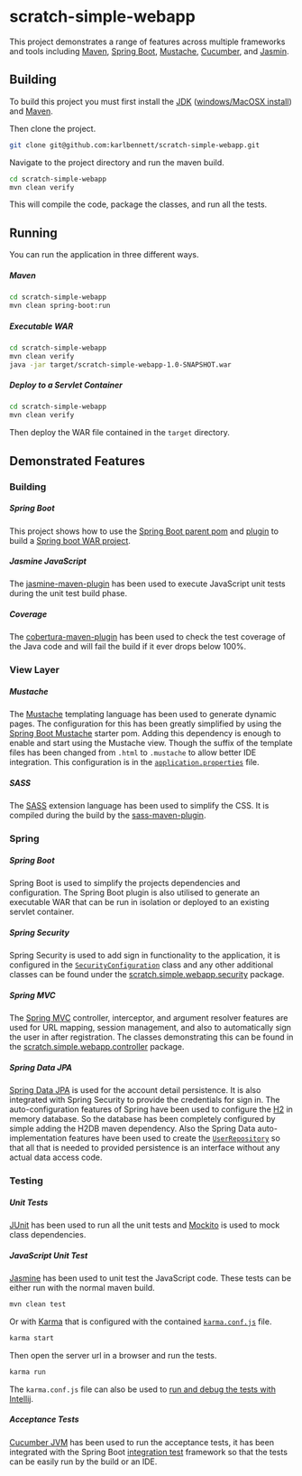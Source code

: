 scratch-simple-webapp
==============

This project demonstrates a range of features across multiple frameworks and tools including
[Maven](https://maven.apache.org/), [Spring Boot](http://projects.spring.io/spring-boot/),
[Mustache](https://mustache.github.io/), [Cucumber](https://cucumber.io/), and [Jasmin](http://jasmine.github.io/).

## Building

To build this project you must first install the [JDK](http://openjdk.java.net/install/)
([windows/MacOSX install](http://www.oracle.com/technetwork/java/javase/downloads/jdk8-downloads-2133151.html)) and
[Maven](https://maven.apache.org/install.html).

Then clone the project.
```bash
git clone git@github.com:karlbennett/scratch-simple-webapp.git
```

Navigate to the project directory and run the maven build.
```bash
cd scratch-simple-webapp
mvn clean verify
```

This will compile the code, package the classes, and run all the tests.

## Running

You can run the application in three different ways.

##### Maven

```bash
cd scratch-simple-webapp
mvn clean spring-boot:run
```

##### Executable WAR

```bash
cd scratch-simple-webapp
mvn clean verify
java -jar target/scratch-simple-webapp-1.0-SNAPSHOT.war
```

##### Deploy to a Servlet Container

```bash
cd scratch-simple-webapp
mvn clean verify
```

Then deploy the WAR file contained in the `target` directory.

## Demonstrated Features

### Building

##### Spring Boot

This project shows how to use the
[Spring Boot parent pom](https://docs.spring.io/spring-boot/docs/current/reference/html/using-boot-build-systems.html#using-boot-maven-parent-pom)
and [plugin](https://docs.spring.io/spring-boot/docs/current/reference/html/build-tool-plugins-maven-plugin.html) to
build a
[Spring boot WAR project](http://docs.spring.io/spring-boot/docs/current/reference/htmlsingle/#howto-create-a-deployable-war-file).

##### Jasmine JavaScript

The [jasmine-maven-plugin](http://searls.github.io/jasmine-maven-plugin/) has been used to execute JavaScript unit tests
during the unit test build phase.

##### Coverage

The [cobertura-maven-plugin](http://www.mojohaus.org/cobertura-maven-plugin/) has been used to check the test coverage
of the Java code and will fail the build if it ever drops below 100%.

### View Layer

##### Mustache

The [Mustache](https://mustache.github.io/) templating language has been used to generate dynamic pages. The
configuration for this has been greatly simplified by using the
[Spring Boot Mustache](https://github.com/spring-projects/spring-boot/tree/master/spring-boot-starters/spring-boot-starter-mustache)
starter pom. Adding this dependency is enough to enable and start using the Mustache view. Though the suffix of the
template files has been changed from `.html` to `.mustache` to allow better IDE integration. This configuration is in
the [`application.properties`](src/main/resources/application.properties) file.

##### SASS

The [SASS](http://sass-lang.com/) extension language has been used to simplify the CSS. It is compiled during the build
by the [sass-maven-plugin](http://www.geodienstencentrum.nl/sass-maven-plugin/plugin-info.html).

### Spring

##### Spring Boot

Spring Boot is used to simplify the projects dependencies and configuration. The Spring Boot plugin is also utilised to
generate an executable WAR that can be run in isolation or deployed to an existing servlet container.

##### Spring Security

Spring Security is used to add sign in functionality to the application, it is configured in the
[`SecurityConfiguration`](src/main/java/scratch/simple/webapp/SecurityConfiguration.java) class and any other additional
classes can be found under the [scratch.simple.webapp.security](src/main/java/scratch/simple/webapp/security/) package.

##### Spring MVC

The [Spring MVC](http://docs.spring.io/spring/docs/current/spring-framework-reference/html/mvc.html) controller,
interceptor, and argument resolver features are used for URL mapping, session management, and also to automatically sign
the user in after registration. The classes demonstrating this can be found in the
[scratch.simple.webapp.controller](src/main/java/scratch/simple/webapp/controller/) package.

##### Spring Data JPA

[Spring Data JPA](http://projects.spring.io/spring-data-jpa/) is used for the account detail persistence. It is also
integrated with Spring Security to provide the credentials for sign in. The auto-configuration features of Spring have
been used to configure the [H2](http://www.h2database.com/html/main.html) in memory database. So the database has been
completely configured by simple adding the H2DB maven dependency. Also the Spring Data auto-implementation features have
been used to create the [`UserRepository`](src/main/java/scratch/simple/webapp/data/UserRepository.java) so that all
that is needed to provided persistence is an interface without any actual data access code.

### Testing

##### Unit Tests

[JUnit](http://junit.org/) has been used to run all the unit tests and [Mockito](http://mockito.org/) is used to mock
class dependencies.

##### JavaScript Unit Test

[Jasmine](http://jasmine.github.io/) has been used to unit test the JavaScript code. These tests can be either run with
the normal maven build.
```bash
mvn clean test
```
Or with [Karma](https://karma-runner.github.io/0.13/index.html) that is configured with the contained
[`karma.conf.js`](karma.conf.js) file.
```bash
karma start
```
Then open the server url in a browser and run the tests.
```bash
karma run
```
The `karma.conf.js` file can also be used to
[run and debug the tests with Intellij](https://www.jetbrains.com/idea/help/running-unit-tests-on-karma.html).

##### Acceptance Tests

[Cucumber JVM](https://cucumber.io/docs/reference/jvm)  has been used to run the acceptance tests, it has been
integrated with the Spring Boot
[integration test](https://docs.spring.io/spring-boot/docs/current/reference/html/boot-features-testing.html) framework
so that the tests can be easily run by the build or an IDE.